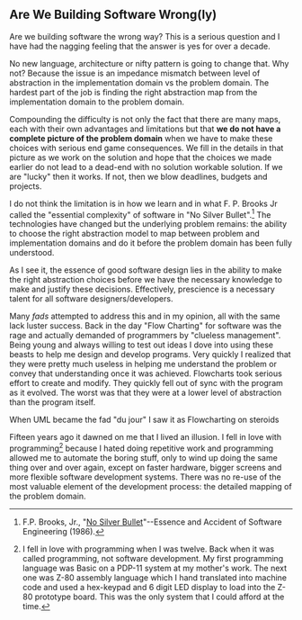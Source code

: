 ## Are We Building Software Wrong(ly)

Are we building software the wrong way? This is a serious question and I have had the nagging
feeling that the answer is yes for over a decade.

No new language, architecture or nifty pattern is going to change that. Why not? Because the
issue is an impedance mismatch between level of abstraction in the implementation domain vs the
problem domain. The hardest part of the job is finding the right abstraction map from the
implementation domain to the problem domain.

Compounding the difficulty is not only the fact that there are many maps, each with their own
advantages and limitations but that **we do not have a complete picture of the problem domain**
when we have to make these choices with serious end game consequences. We fill in the details in
that picture as we work on the solution and hope that the choices we made earlier do not lead to
a dead-end with no solution workable solution. If we are "lucky" then it works. If not, then we
blow deadlines, budgets and projects.

I do not think the limitation is in how we learn and in what F. P. Brooks Jr called the
"essential complexity" of software in "No Silver Bullet".[^fpbrooks] The technologies have
changed but the underlying problem remains: the ability to choose the right abstraction model to
map between problem and implementation domains and do it before the problem domain has been
fully understood.

As I see it, the essence of good software design lies in the ability to make the right
abstraction choices before we have the necessary knowledge to make and justify these decisions.
Effectively, prescience is a necessary talent for all software designers/developers.

Many _fads_ attempted to address this and in my opinion, all with the same lack luster success.
Back in the day "Flow Charting" for software was the rage and actually demanded of programmers
by "clueless management". Being young and always willing to test out ideas I dove into using
these beasts to help me design and develop programs. Very quickly I realized that they were
pretty much useless in helping me understand the problem or convey that understanding once it
was achieved. Flowcharts took serious effort to create and modify. They quickly fell out of sync
with the program as it evolved. The worst was that they were at a lower level of abstraction
than the program itself.

When UML became the fad "du jour" I saw it as Flowcharting on steroids

Fifteen years ago it dawned on me that I lived an illusion. I fell in love with
programming[^loveprogramming] because I hated doing repetitive work and programming allowed me
to automate the boring stuff, only to wind up doing the same thing over and over again, except
on faster hardware, bigger screens and more flexible software development systems. There was no
re-use of the most valuable element of the development process: the detailed mapping of the
problem domain. 


[^fpbrooks]: F.P. Brooks, Jr., "[No Silver Bullet](http://worrydream.com/refs/Brooks-NoSilverBullet.pdf)"--Essence and
             Accident of Software Engineering (1986).

[^loveprogramming]: I fell in love with programming when I was twelve. Back when it was called
                    programming, not software development. My first programming language was
                    Basic on a PDP-11 system at my mother's work. The next one was Z-80 assembly
                    language which I hand translated into machine code and used a hex-keypad and
                    6 digit LED display to load into the Z-80 prototype board. This was the only
                    system that I could afford at the time. 

